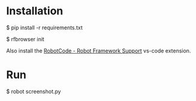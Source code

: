 # Installation

$ pip install -r requirements.txt

$ rfbrowser init

Also install the [RobotCode - Robot Framework Support](https://marketplace.visualstudio.com/items?itemName=d-biehl.robotcode) vs-code extension.

# Run

$ robot screenshot.py
